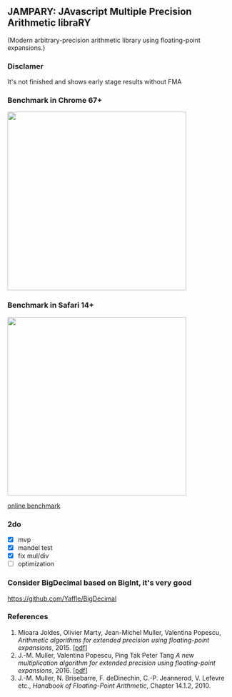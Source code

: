 ## JAMPARY: JAvascript Multiple Precision Arithmetic libraRY

(Modern arbitrary-precision arithmetic library using floating-point expansions.)


### Disclamer
It's not finished and shows early stage results without FMA

### Benchmark in Chrome 67+
<img src="https://habrastorage.org/webt/gm/qw/wt/gmqwwtndqksaouy1e_fbfr61bvi.png" width="400"/>

### Benchmark in Safari 14+
<img src="https://habrastorage.org/webt/ec/s2/go/ecs2gosll_alaw_8xsooaerbm80.png" width="400"/>

[online benchmark](https://munrocket.github.io/jampary/test/benchmark.html)

### 2do
- [x] mvp
- [x] mandel test
- [x] fix mul/div
- [ ] optimization

### Consider BigDecimal based on BigInt, it's very good
https://github.com/Yaffle/BigDecimal

### References
1. Mioara Joldes, Olivier Marty, Jean-Michel Muller, Valentina Popescu,
  *Arithmetic algorithms for extended precision using floating-point expansions*, 2015.
  [[pdf](https://hal.archives-ouvertes.fr/hal-01111551v2/document)]
2. J.-M. Muller, Valentina Popescu, Ping Tak Peter Tang
  *A new multiplication algorithm for extended precision using floating-point expansions*, 2016.
  [[pdf](http://perso.ens-lyon.fr/jean-michel.muller/Expansions_ARITH_23.pdf)]
3. J.-M. Muller, N. Brisebarre, F. deDinechin, C.-P. Jeannerod, V. Lefevre etc.,
  *Handbook of Floating-Point Arithmetic*, Chapter 14.1.2, 2010.

